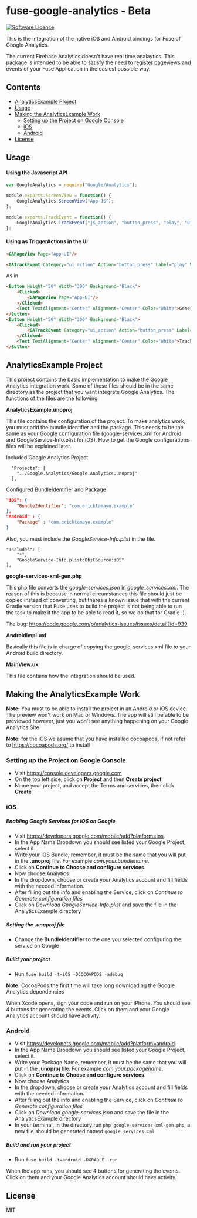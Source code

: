 # fuse-google-analytics - Beta

[![Software License](https://img.shields.io/badge/license-MIT-brightgreen.svg?style=flat-square)](LICENSE.md)

This is the integration of the native iOS and Android bindings for Fuse of Google Analytics.

The current Firebase Analytics doesn't have real time analaytics. This package is intended to be able to satisfy the need to register pageviews and events of your Fuse Application in the easiest possible way.

## Contents
- [AnalyticsExample Project](#analyticsexample-project)
- [Usage](#usage)
- [Making the AnalyticsExample Work](#making-the-analyticsexample-work)
    - [Setting up the Project on Google Console](#setting-up-the-project-on-google-console)
    - [iOS](#ios)
    - [Android](#android)
- [License](#license)

## Usage
#### Using the Javascript API
```javascript
var GoogleAnalytics = require("Google/Analytics");

module.exports.ScreenView = function() {
    GoogleAnalytics.ScreenView("App-JS");
};

module.exports.TrackEvent = function() {
    GoogleAnalytics.TrackEvent("js_action", "button_press", "play", "0");
};
```

#### Using as TriggerActions in the UI
```HTML
<GAPageView Page="App-UI"/>
```

```HTML
<GATrackEvent Category="ui_action" Action="button_press" Label="play" Value="0"/>
```
As in
```HTML
<Button Height="50" Width="300" Background="Black">
    <Clicked>
        <GAPageView Page="App-UI"/>
    </Clicked>
    <Text TextAlignment="Center" Alignment="Center" Color="White">Generate Screenview From UI</Text>
</Button>
<Button Height="50" Width="300" Background="Black">
    <Clicked>
        <GATrackEvent Category="ui_action" Action="button_press" Label="play" Value="0"/>
    </Clicked>
    <Text TextAlignment="Center" Alignment="Center" Color="White">Track Event From UI</Text>
</Button>
```

## AnalyticsExample Project

This project contains the basic implementation to make the Google Analytics integration work. Some of these files should be in the same directory as the project that you want integrate Google Analytics. The functions of the files are the following:

**AnalyticsExample.unoproj**

This file contains the configuration of the project. To make analytics work, you must add the bundle identifier and the package. This needs to be the same as your Google configuration file (google-services.xml for Android and GoogleService-Info.plist for iOS). How to get the Google configurations files will be explained later.

Included Google Analytics Project

```
  "Projects": [
    "../Google.Analytics/Google.Analytics.unoproj"
  ],
```

Configured BundleIdentifier and Package

```json
"iOS": {
    "BundleIdentifier": "com.ericktamayo.example"
},
"Android" : {
    "Package" : "com.ericktamayo.example"
}
 ```

Also, you must include the *GoogleService-Info.plist* in the file.

```
"Includes": [
    "*",
    "GoogleService-Info.plist:ObjCSource:iOS"
],
```

**google-services-xml-gen.php**

This php file converts the *google-services.json* in *google_services.xml*. The reason of this is because in normal circumstances this file should just be copied instead of converting, but theres a known issue that with the current Gradle version that Fuse uses to build the project is not being able to run the task to make it the app to be able to read it, so we do that for Gradle :).

The bug: https://code.google.com/p/analytics-issues/issues/detail?id=939

**AndroidImpl.uxl**

Basically this file is in charge of copying the google-services.xml file to your Android build directory.

**MainView.ux**

This file contains how the integration should be used.

## Making the AnalyticsExample Work

**Note:** You must to be able to install the project in an Android or iOS device. The preview won't work on Mac or Windows. The app will still be able to be previewed however, just you won't see anything happening on your Google Analytics Site

**Note:** for the iOS we asume that you have installed cocoapods, if not refer to https://cocoapods.org/ to install

### Setting up the Project on Google Console

- Visit https://console.developers.google.com
- On the top left side, click on **Project** and then **Create project**
- Name your project, and accept the Terms and services, then click **Create**

### iOS

##### Enabling Google Services for iOS on Google
- Visit https://developers.google.com/mobile/add?platform=ios.
- In the App Name Dropdown you should see listed your Google Project, select it.
- Write your iOS Bundle, remember, it must be the same that you will put in the **.unoproj** file. For example *com.your.bundlename*.
- Click on **Continue to Choose and configure services**.
- Now choose Analytics
- In the dropdown, choose or create your Analytics account and fill fields with the needed information.
- After filling out the info and enabling the Service, click on *Continue to Generate configuration files*
- Click on *Download GoogleService-Info.plist* and save the file in the AnalyticsExample directory

##### Setting the .unoproj file
- Change the **BundleIdentifier** to the one you selected configuring the service on Google

##### Build your project
- Run `fuse build -t=iOS -DCOCOAPODS -adebug`

**Note:** CocoaPods the first time will take long downloading the Google Analytics dependencies

When Xcode opens, sign your code and run on your iPhone. You should see 4 buttons for generating the events. Click on them and your Google Analytics account should have activity.

### Android
- Visit https://developers.google.com/mobile/add?platform=android.
- In the App Name Dropdown you should see listed your Google Project, select it.
- Write your Package Name, remember, it must be the same that you will put in the **.unoproj** file. For example *com.your.packagename*.
- Click on **Continue to Choose and configure services**.
- Now choose Analytics
- In the dropdown, choose or create your Analytics account and fill fields with the needed information.
- After filling out the info and enabling the Service, click on *Continue to Generate configuration files*
- Click on *Download google-services.json* and save the file in the AnalyticsExample directory
- In your terminal, in the directory run `php google-services-xml-gen.php`, a new file should be generated named `google_services.xml`

##### Build and run your project
- Run `fuse build -t=android -DGRADLE -run`

When the app runs, you should see 4 buttons for generating the events. Click on them and your Google Analytics account should have activity.

## License

MIT

